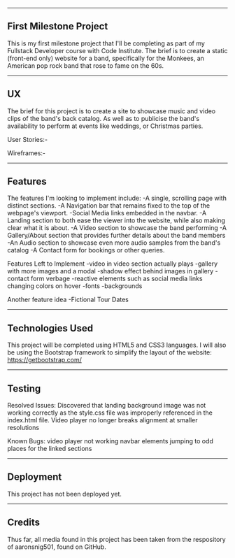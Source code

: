 -----------------------
First Milestone Project
-----------------------
This is my first milestone project that I'll be completing as part of my Fullstack Developer course with Code Institute.
The brief is to create a static (front-end only) website for a band, specifically for the Monkees, an American pop rock band that rose to fame on the 60s.


-----------------------
UX
-----------------------
The brief for this project is to create a site to showcase music and video clips of the band's back catalog.
As well as to publicise the band's availability to perform at events like weddings, or Christmas parties.

User Stories:-

Wireframes:-

-----------------------
Features
-----------------------
The features I'm looking to implement include:
-A single, scrolling page with distinct sections.
-A Navigation bar that remains fixed to the top of the webpage's viewport.
-Social Media links embedded in the navbar.
-A Landing section to both ease the viewer into the website, while also making clear what it is about.
-A Video section to showcase the band performing
-A Gallery/About section that provides further details about the band members
-An Audio section to showcase even more audio samples from the band's catalog
-A Contact form for bookings or other queries.

Features Left to Implement
-video in video section actually plays
-gallery with more images and a modal
-shadow effect behind images in gallery
-contact form verbage
-reactive elements such as social media links changing colors on hover
-fonts
-backgrounds

Another feature idea
-Fictional Tour Dates

-----------------------
Technologies Used
-----------------------
This project will be completed using HTML5 and CSS3 languages.
I will also be using the Bootstrap framework to simplify the layout of the website:
https://getbootstrap.com/

-----------------------
Testing
-----------------------
Resolved Issues:
Discovered that landing background image was not working correctly as the style.css file was improperly referenced in the index.html file.
Video player no longer breaks alignment at smaller resolutions

Known Bugs:
video player not working
navbar elements jumping to odd places for the linked sections

-----------------------
Deployment
-----------------------
This project has not been deployed yet.

-----------------------
Credits
-----------------------
Thus far, all media found in this project has been taken from the respository of aaronsnig501, found on GitHub.